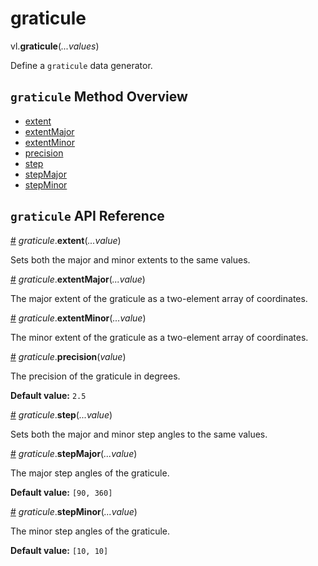 # graticule

vl.<b>graticule</b>(<em>...values</em>)

Define a <code>graticule</code> data generator.

## <code>graticule</code> Method Overview

* <a href="#extent">extent</a>
* <a href="#extentMajor">extentMajor</a>
* <a href="#extentMinor">extentMinor</a>
* <a href="#precision">precision</a>
* <a href="#step">step</a>
* <a href="#stepMajor">stepMajor</a>
* <a href="#stepMinor">stepMinor</a>

## <code>graticule</code> API Reference

<a id="extent" href="#extent">#</a>
<em>graticule</em>.<b>extent</b>(<em>...value</em>)

Sets both the major and minor extents to the same values.

<a id="extentMajor" href="#extentMajor">#</a>
<em>graticule</em>.<b>extentMajor</b>(<em>...value</em>)

The major extent of the graticule as a two-element array of coordinates.

<a id="extentMinor" href="#extentMinor">#</a>
<em>graticule</em>.<b>extentMinor</b>(<em>...value</em>)

The minor extent of the graticule as a two-element array of coordinates.

<a id="precision" href="#precision">#</a>
<em>graticule</em>.<b>precision</b>(<em>value</em>)

The precision of the graticule in degrees.

__Default value:__ `2.5`

<a id="step" href="#step">#</a>
<em>graticule</em>.<b>step</b>(<em>...value</em>)

Sets both the major and minor step angles to the same values.

<a id="stepMajor" href="#stepMajor">#</a>
<em>graticule</em>.<b>stepMajor</b>(<em>...value</em>)

The major step angles of the graticule.


__Default value:__ `[90, 360]`

<a id="stepMinor" href="#stepMinor">#</a>
<em>graticule</em>.<b>stepMinor</b>(<em>...value</em>)

The minor step angles of the graticule.

__Default value:__ `[10, 10]`

